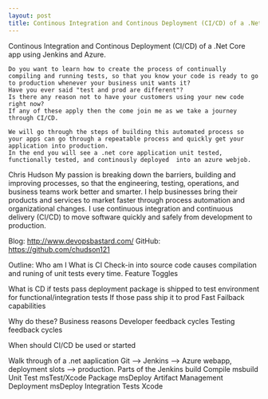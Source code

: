 ```yaml
---
layout: post
title: Continous Integration and Continous Deployment (CI/CD) of a .Net Core app using Jenkins and Azure.
---
```

Continous Integration and Continous Deployment (CI/CD) of a .Net Core app using Jenkins and Azure.

	Do you want to learn how to create the process of continually compiling and running tests, so that you know your code is ready to go to production whenever your business unit wants it?
	Have you ever said "test and prod are different"?
	Is there any reason not to have your customers using your new code right now?
	If any of these apply then the come join me as we take a journey through CI/CD.

	We will go through the steps of building this automated process so your apps can go through a repeatable process and quickly get your application into production.
	In the end you will see a .net core application unit tested, functionally tested, and continously deployed  into an azure webjob. 

Chris Hudson
My passion is breaking down the barriers, building and improving processes, so that the engineering, testing, operations, and business teams work better and smarter.
I help businesses bring their products and services to market faster through process automation and organizational changes. 
I use continuous integration and continuous delivery (CI/CD) to move software quickly and safely from development to production.
	
Blog: http://www.devopsbastard.com/
GitHub: https://github.com/chudson121

	
Outline:
Who am I
What is CI
	Check-in into source code causes compilation and runing of unit tests every time. 
	Feature Toggles

What is CD
	if tests pass deployment package is shipped to test environment for functional/integration tests
	If those pass ship it to prod
	Fast Failback capabilities
		
Why do these?
	Business reasons
	Developer feedback cycles
	Testing feedback cycles

When should CI/CD be used or started

Walk through of a .net aaplication
Git --> Jenkins --> Azure webapp, deployment slots --> production.
Parts of the Jenkins build
	Compile
		msbuild
	Unit Test
		msTest/Xcode
	Package
		msDeploy
	Artifact Management
	Deployment
		msDeploy
	Integration Tests
		Xcode

